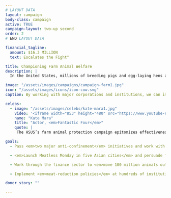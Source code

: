 ```yaml
---
# LAYOUT DATA
layout: campaign
body-class: campaign
active: TRUE
campaign-layout: two-up second
order: 2
# END LAYOUT DATA

financial_tagline:
  amount: $16.3 MILLION
  text: Escalates the Fight"

title: Championing Farm Animal Welfare
description: |
  In the United States, millions of breeding pigs and egg-laying hens are kept in metal cages where they are virtually immobilized for their entire lives. Demand for meat is rising internationally, and factory-farming practices are spreading to the developing world. In the U.S., we’ve worked with more than 100 major retailers and the biggest names in the food industry to remove extreme confinement practices from their supply chains, and helped more than 100 school systems nationwide go meatless on Mondays. It’s time to expand our reach abroad.

image: "/assets/images/campaigns/campaign-farm1.jpg"
icon: "/assets/images/icons/icon-cow.svg"
caption: By working with major corporations and institutions, we can improve living conditions for billions of animals.

celebs:
  - image: "/assets/images/celebs/kate-mara1.jpg"
    video: '<iframe width="853" height="480" src="https://www.youtube-nocookie.com/embed/2oKFOIRRgPg?rel=0" frameborder="0" allowfullscreen></iframe>'
    name: "Kate Mara"
    title: "Actor, <em>Fantastic Four</em>"
    quote: |
     The HSUS’s farm animal protection campaign epitomizes effectiveness. They’re combating factory farming, slashing demand for meat, and are building a better world for all of us, animals and people alike.

goals:
  - Pass <em>two major anti-confinement</em> initiatives and work with U.S. farmers and retailers to move a billion animals to higher welfare standards.

  - <em>Launch Meatless Monday in five Asian cities</em> and persuade five multinational corporations  to make Asian operations crate-free.

  - Work through the finance sector to <em>move 100 million animals out of extreme confinement</em> in  Central Asia and stem the introduction of such systems in Sub-Saharan Africa.

  - Implement <em>meat-reduction policies</em> at hundreds of institutions across the U.S., such as school  districts, hospital chains, corporate cafeterias and more.

donor_story: ""

---
```

